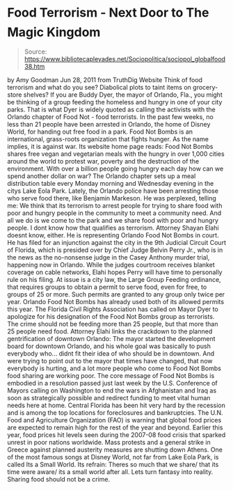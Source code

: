 # Food Terrorism - Next Door to The Magic Kingdom

> Source: https://www.bibliotecapleyades.net/Sociopolitica/sociopol_globalfood38.htm

by Amy Goodman
Jun 28, 2011
from
TruthDig Website
Think of food terrorism and what do you see?
Diabolical plots to taint items on grocery-store shelves?
If you are Buddy Dyer, the mayor of
Orlando, Fla., you might be thinking of a group feeding the homeless and
hungry in one of your city parks. That is what Dyer is widely quoted as
calling the activists with the Orlando chapter of Food Not - food
terrorists.
In the past few weeks, no less than 21 people
have been arrested in Orlando, the home of
Disney World, for handing out
free food in a park.
Food Not Bombs is an international,
grass-roots organization that fights hunger. As the name implies, it is against war.
Its
website home page reads:
Food Not Bombs shares free vegan and
vegetarian meals with the hungry in over 1,000 cities around the world
to protest war, poverty and the destruction of the environment. With
over a billion people going hungry each day how can we spend another
dollar on war?
The Orlando chapter sets up a meal distribution
table every Monday morning and Wednesday evening in the citys Lake Eola
Park.
Lately, the Orlando police have been arresting those who serve food there,
like Benjamin Markeson.
He was perplexed, telling me:
We think that its terrorism to arrest
people for trying to share food with poor and hungry people in the
community to meet a community need. And all we do is we come to the park
and we share food with poor and hungry people. I dont know how that
qualifies as terrorism.
Attorney Shayan Elahi doesnt know,
either.
He is representing Orlando Food Not Bombs in
court. He has filed for an injunction against the city in the 9th
Judicial Circuit Court of Florida, which is presided over by Chief Judge
Belvin Perry Jr., who is in the news as the no-nonsense judge in the
Casey Anthony murder trial, happening now in Orlando.
While the judges courtroom receives blanket
coverage on cable networks, Elahi hopes Perry will have time to personally
rule on his filing.
At issue is a city law, the Large Group Feeding ordinance, that requires
groups to obtain a permit to serve food, even for free, to groups of 25 or
more. Such permits are granted to any group only twice per year.
Orlando Food Not Bombs has already used
both of its allowed permits this year.
The Florida Civil Rights Association has called on Mayor Dyer to apologize
for his designation of the Food Not Bombs group as terrorists.
The crime should not be feeding more than 25 people, but that more than 25
people need food.
Attorney Elahi links the crackdown to the planned gentrification of downtown
Orlando:
The mayor started the development board for
downtown Orlando, and his whole goal was basically to push everybody
who... didnt fit their idea of who should be in downtown.
And were trying to point out to the mayor
that times have changed, that now everybody is hurting, and a lot more
people who come to Food Not Bombs food sharing are working poor.
The core message of Food Not Bombs is
embodied in a resolution passed just last week by the U.S. Conference of
Mayors calling on Washington to end the wars in Afghanistan and Iraq as soon
as strategically possible and redirect funding to meet vital human needs
here at home.
Central Florida has been hit very hard by the recession and is among the top
locations for foreclosures and bankruptcies.
The U.N. Food and Agriculture Organization
(FAO) is
warning that global food prices are expected to remain high for the rest of
the year and beyond. Earlier this year, food prices hit levels seen during
the 2007-08 food crisis that sparked unrest in poor nations worldwide. Mass
protests and a general strike in Greece against planned austerity measures
are shutting down Athens.
One of the most
famous songs at Disney World, not far from
Lake Eola Park, is called Its a Small World.
Its refrain:
Theres so much that we share/ that its
time were aware/ its a small world after all.
Lets turn fantasy into reality.
Sharing food should not be a crime.
